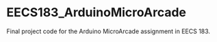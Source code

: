 # EECS183_ArduinoMicroArcade
Final project code for the Arduino MicroArcade assignment in EECS 183.

